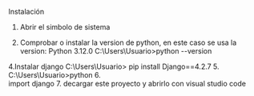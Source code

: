 Instalación
1. Abrir el simbolo de sistema
   
3. Comprobar o instalar la version de python, en este caso se usa la version: Python 3.12.0
   C:\Users\Usuario>python --version
   
4.Instalar django
   C:\Users\Usuario> pip install Django==4.2.7
5.
   C:\Users\Usuario>python
6.    
   import django
7. 
   decargar este proyecto y abrirlo con visual studio code
